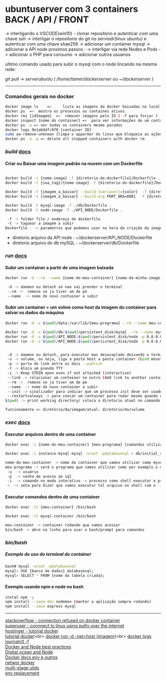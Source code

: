 # ubuntuserver com 3 containers BACK / API / FRONT

-> interligando o VSCODE(win10) - clonar repositorio e autenticar com uma chave ssh
-> interligar o repositorio do git no serviodr(linux ubuntu) e autenticar com uma chave shae256
-> adicionar um container mysql
-> adicionar a API node
proximos passos :
-> interligar via rede Nodes e Pods
-> adicionar o PHP para consumo
-> adicionar outros usuarios

ultimo comando usado para subir o mysql com o node lincando na mesma rede:

*git pull -> serverubuntu ( /home/tamer/dockerserver ou ~/dockerserver )*

_____________

### Comandos gerais no docker

```bash
docker image ls    =>     lista as imagens do docker baixadas no local disponíveis para uso
docker ps  =>  mostra os processos ou containes ativos.
docker rmi {idImagem}  =>  remover imagens pelo ID ( -f para forçar )  
docker inspect {nome do container} =>  para ver informações de um container 
docker ps -a => ver todos os containers mesmo parados
docker logs 9e1a64dfc970 {container ID}
sudo aa-remove-unknown {limpa o apparmor do linux que bloqueia as ações que desligam os dockers criados}
docker ps -a -q => delete all stopped containers with docker rm 
```

### ***build*** [docs](https://docs.docker.com/engine/reference/commandline/build/)

#### Criar ou Baixar uma imagem padrão na nuvem com um Dockerfile

```bash

docker build -t {nome-image} -f {diretorio-do-dockerfile}/Dockerfile .
docker build -t {sua_tag}/{nome-image} -f {diretorio-do-dockerfile}/Dockerfile .

docker build -t {imagem_a_baixar} --build-{variavel}={valor}  -f {diretorio-do-dockerfile}/Dockerfile .
docker build -t {imagem_a_baixar} --build-arg PORT_ARG=8081  -f {diretorio-do-dockerfile}/Dockerfile .

docker build -t mysql-image -f ./db/Dockerfile .
docker build -t node-image -f ./API_NODE/Dockerfile .

 -f -> folder file / endereço do dockerfile
 -t -> taguear a imagem a subir
Dockerfile . -> parametros que podemos usar na hora da criação da imagem

```

* diretorio arquivo da API node : ~/dockerserver/API_NODE/Dockerfile
* diretorio arquivo do db mySQL : ~/dockerserver/db/Dockerfile

### ***run*** [docs](https://docs.docker.com/engine/reference/commandline/run/)

#### Subir um container a partir de uma imagem baixada

```bash
docker run -d --rm --name {nome-do-meu-container} {nome-da-minha-image-salva}

 -d -> daemon ou detach se nao vai prender o terminal
 --rm ->  remove se ja tiver um de pé
 --name  -> nome do novo container a subir
```

#### Subir um container + um volme como host da imagem do container para salvar os dados da máquina

```bash
docker run -d -v $(pwd)/data:/var/lib/{meu-programa} --rm --name meu-container-instancia minha-imagem-baixada 

docker run -d -v $(pwd)/db:$(pwd)/persistent_disk/mysql --rm --name mysql-container-instancia mysql-image 
docker run -d -v $(pwd)/API_NODE:$(pwd)/persistent_disk/node -p 0.0.0.0:9001:9001 --link instance-mysql --rm --name instance-node-alpine node-image
docker run -d -v $(pwd)/API_NODE:$(pwd)/persistent_disk/node -p 0.0.0.0:9001:9001 --link instance-mysql --restart=always --name instance-node alpine-10/node-image


 -d -> daemon ou detach, para executar mas desacoplado deixando o terminal livre
 -v -> volume, ou seja, liga a pasta host a pasta container (bind mount a volume)
 -p -> porta do link entre os dois --publish
 -t -> Aloca um pseudo TTY 
 -i -> Keep STDIN open even if not attached (interactive)
 --link -> relacionar um conteiner no outro (Add link to another container)
 --rm ->  remove se ja tiver um de pé
 --name  -> nome do novo container a subir
 --init -> sinalizador para indicar que um processo init deve ser usado como o PID 1 no contêiner.
 --restart=always -> para coocar um container para rodar mesmo quando quebrar
$(pwd) -> print working directory/ coloca o diretorio atual no comando como uma variavel

funcionamento => diretório/da/imagem/atual: diretório/do/volume
```

### ***exec*** [docs](https://docs.docker.com/engine/reference/commandline/exec/)

#### Executar arquivos dentro de uma container

```bash
docker exec -i {nome-do-meu-container} {meu-programa} {comandos utilizados}

docker exec -i instance-mysql mysql -uroot -pdatabasesql < db/initial_script_database.sql

nome-do-meu-container -> nome do container que vamos utilizar como mysql-container
meu-programa -> será o programa que vamos utilizar como por exemplo o mysql
 -u  -> usuário
 -p  -> senha de acesso ao sql
 -i  -> comando no modo interativo -> processo como shell executar o processo até que tudo do como script.sql seja executado
 <  -> seta para dizer que vamos executar tal arquivo no shell com o -i
```

#### Executar comandos dentro de uma container

```bash
docker exec -it {meu-container} /bin/bash

docker exec -it mysql-container /bin/bash

meu-container -> container rodando que vamos acessar
bin/bash -> abre na linha para usar o bash/prompt para comandos
```

### ***bin/bash***

##### Exemplo do uso do terminal do container

```bash
bash# mysql -uroot -pdatabasesql
mysql> USE {banco de dados} databasesql;
mysql> SELECT * FROM {nome da tabela criada};
```

#### Exemplo usando npm e node no bash

```bash
instal npm -y
npm install --save-dev nodemon (manter a aplicação sempre rodando)
npm install --save express mysql
```

____________________________
[stackoverflow - connection refused on docker container](https://stackoverflow.com/questions/36813690/connection-refused-on-docker-container) <br>
[superuser - connnect to linux using putty over the internet](https://superuser.com/questions/830568/connnect-to-linux-from-windows-using-putty-over-the-internet)<br>
[hostinger - tutorial docker](https://www.hostinger.com.br/tutoriais/install-docker-ubuntu)<br>
[tutorial docker](https://codenotary.com/blog/extremely-useful-docker-commands#:~:text=docker%20stop%20mycontainer%20stops%20one,q%20stops%20all%20running%20containers.)<br>
[docker run -d -net=host {imagem}](https://linuxhint.com/what-does-net-host-option-in-docker-compose-really-do/#:~:text=The%20%E2%80%9C%E2%80%93net%3Dhost%E2%80%9D%20option%20is%20utilized%20to%20execute,option%20%E2%80%9D%20command.)<br>
[docker logs](https://sematext.com/blog/docker-logs-location/)<br>
[journalctl -f](https://www.digitalocean.com/community/tutorials/how-to-use-journalctl-to-view-and-manipulate-systemd-logs-pt)<br>
[Docker and Node best practices](https://github.com/nodejs/docker-node/blob/main/docs/BestPractices.md)<br>
[Digital ocean and Node](https://www.digitalocean.com/community/tutorials/how-to-build-a-node-js-application-with-docker)<br>
[Docker docs env e outros](https://docs.docker.com/engine/reference/builder/#cmd)<br>
[networ docker](https://docs.docker.com/network/)<br>
[multi-stage uilds](https://docs.docker.com/build/building/multi-stage/)<br>
[env replacement](https://docs.docker.com/engine/reference/builder/#environment-replacement)<br>